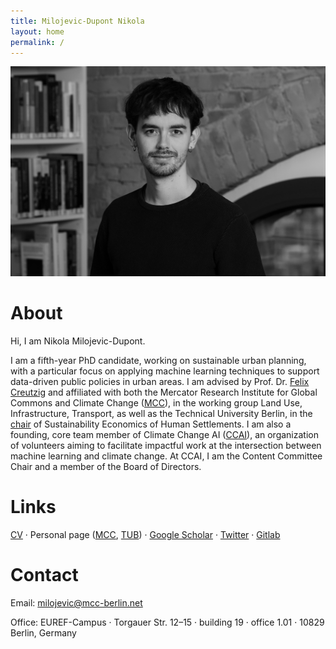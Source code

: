 ```yaml
---
title: Milojevic-Dupont Nikola
layout: home
permalink: /
---
```


<img src="imgs/pic_bnw.jpg" alt="image" width="600"/>

# About

Hi, I am Nikola Milojevic-Dupont. 

I am a fifth-year PhD candidate, working on sustainable urban planning, with a particular focus on applying machine learning techniques to support data-driven public policies in urban areas. I am advised by Prof. Dr. <a href="https://www.mcc-berlin.net/~creutzig/">Felix Creutzig</a> and affiliated with both the Mercator Research Institute for Global Commons and Climate Change (<a href="https://www.mcc-berlin.net/">MCC</a>), in the working group Land Use, Infrastructure, Transport, as well as the Technical University Berlin, in the <a href="https://www.susturbecon.tu-berlin.de/sustainability_economics_of_human_settlements/">chair</a> of Sustainability Economics of Human Settlements. I am also a founding, core team member of Climate Change AI (<a href="https://www.climatechange.ai/">CCAI</a>), an organization of volunteers aiming to facilitate impactful work at the intersection between machine learning and climate change. At CCAI, I am the Content Committee Chair and a member of the Board of Directors.


# Links

<a href="https://milojevicdupontnikola.github.io/docs/cv.pdf">CV</a> · Personal page (<a href="https://www.mcc-berlin.net/en/about/team/milojevic-dupont-nikola.html">MCC</a>, <a href="https://www.susturbecon.tu-berlin.de/team/nikola_milojevic_dupont/">TUB</a>) · <a href="https://scholar.google.com/citations?user=49xLPo8AAAAJ&hl=en&oi=ao">Google Scholar</a> · <a href="https://twitter.com/Nikola_MD">Twitter</a> · <a href="https://gitlab.pik-potsdam.de/nikolami/">Gitlab</a>


# Contact

Email: milojevic@mcc-berlin.net

Office: EUREF-Campus · Torgauer Str. 12–15 · building 19 · office 1.01 · 10829 Berlin, Germany

	
